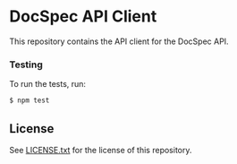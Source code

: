 # DocSpec API Client

This repository contains the API client for the DocSpec API.

### Testing

To run the tests, run:

```bash
$ npm test
```

## License

See [LICENSE.txt](LICENSE.txt) for the license of this repository.
